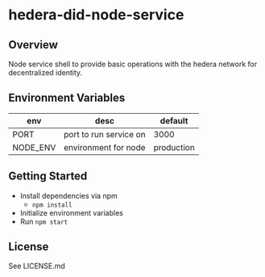 # hedera-did-node-service

## Overview
Node service shell to provide basic operations with the hedera network for decentralized identity.


## Environment Variables
| env | desc | default |
|-----|------|---------|
| PORT | port to run service on | 3000 |
| NODE_ENV | environment for node | production |

## Getting Started
* Install dependencies via npm
    * `npm install`
* Initialize environment variables
* Run `npm start`

 


## License
See LICENSE.md
